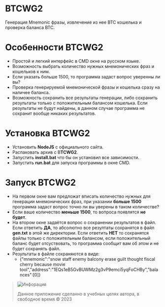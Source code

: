 # BTCWG2
Генерация Mnemonic фразы, извлечение из нее BTC кошелька и проверка баланса BTC. 

# Особенности BTCWG2
* Простой и легкий интерфейс в CMD окне на русском языке.
* Возможность выбрать количество нужных мнемонических фраз и кошельков к ним.
* Если указать больше 1500, то программа задаст вопрос уверенны ли вы?
* Проверка генерируемой мнемонической фразы и кошелька сразу на наличее баланса.
* Возможность сохранить все результаты генерации, либо сохранить результаты только с положительным балансом кошелька. Если результаты не будут найдены, в данном случае программа не сохранит вообще никаких результатов.
  
# Установка BTCWG2
* Установить **NodeJS** с официального сайта.
* Распаковать архив с B**TCWG2**.
* Запустить **install.bat** что бы он установил все зависимости.
* Запустить **run.bat** для запуска программы в окне CMD.

# Запуск BTCWG2
* На первом окне вам предложат вписать количество нужных для генерации мнемонических фраз, при указании **больше 1500** программа задаст вопрос точно ли вы уверены в таком количестве?
* Если ваше количество **меньше 1500**, то вопроса появлятся **не будет**.
* На втором окне задаётся вопрос о сохранении результатов в файл. Если ответить **ДА**, то абсолютно все резултаты сохранятся в файл **gen.txt** в этой же директории. Если ответить **НЕТ** то сохранятся файлы только с положительным балансом, если положительный баланс будет отсуствовать, то программа сообщит вам об этом и не будет сохранять файл.
* Результаты в файле сохраняются в виде:
  * {"mnemonic":"snow staff enemy balcony erase guilt thought fiscal cherry because movie tool","address":"1EQs1eB5GvBUWMz2g3vP9emci5yqFoCHBy","balances":[0]} 
 




> <picture>
>   <source media="(prefers-color-scheme: light)" srcset="https://raw.githubusercontent.com/Mqxx/GitHub-Markdown/main/blockquotes/badge/light-theme/info.svg">
>   <img alt="Инфорация" src="https://raw.githubusercontent.com/Mqxx/GitHub-Markdown/main/blockquotes/badge/dark-theme/info.svg">
> </picture><br>
>
> Данное приложение сделанно в учебных целях автора, в свободное время © 2023
